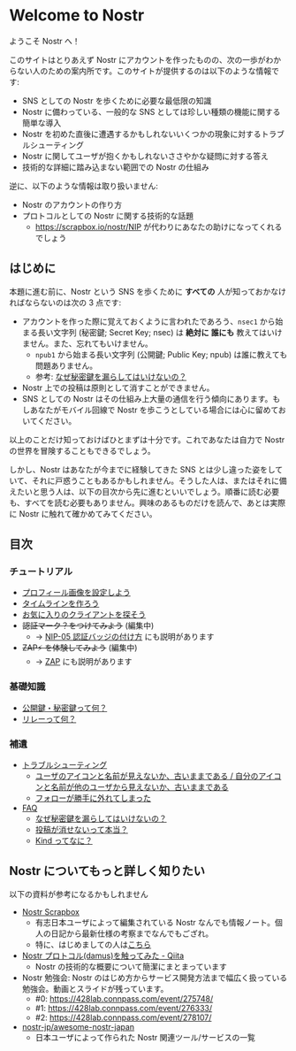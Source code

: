 # Welcome to Nostr

ようこそ Nostr へ！

このサイトはとりあえず Nostr にアカウントを作ったものの、次の一歩がわからない人のための案内所です。このサイトが提供するのは以下のような情報です:

- SNS としての Nostr を歩くために必要な最低限の知識
- Nostr に備わっている、一般的な SNS としては珍しい種類の機能に関する簡単な導入
- Nostr を初めた直後に遭遇するかもしれないいくつかの現象に対するトラブルシューティング
- Nostr に関してユーザが抱くかもしれないささやかな疑問に対する答え
- 技術的な詳細に踏み込まない範囲での Nostr の仕組み

逆に、以下のような情報は取り扱いません:

- Nostr のアカウントの作り方
- プロトコルとしての Nostr に関する技術的な話題
  - https://scrapbox.io/nostr/NIP が代わりにあなたの助けになってくれるでしょう

## はじめに

本題に進む前に、Nostr という SNS を歩くために **すべての** 人が知っておかなければならないのは次の 3 点です:

- アカウントを作った際に覚えておくように言われたであろう、`nsec1` から始まる長い文字列 (秘密鍵; Secret Key; nsec) は **絶対に** **誰にも** 教えてはいけません。また、忘れてもいけません。
  - `npub1` から始まる長い文字列 (公開鍵; Public Key; npub) は誰に教えても問題ありません。
  - 参考: [なぜ秘密鍵を漏らしてはいけないの？](./faq.md#nsec-is-confidential)
- Nostr 上での投稿は原則として消すことができません。
- SNS としての Nostr はその仕組み上大量の通信を行う傾向にあります。もしあなたがモバイル回線で Nostr を歩こうとしている場合には心に留めておいてください。

以上のことだけ知っておけばひとまずは十分です。これであなたは自力で Nostr の世界を冒険することもできるでしょう。

しかし、Nostr はあなたが今までに経験してきた SNS とは少し違った姿をしていて、それに戸惑うこともあるかもしれません。そうした人は、またはそれに備えたいと思う人は、以下の目次から先に進むといいでしょう。順番に読む必要も、すべてを読む必要もありません。興味のあるものだけを読んで、あとは実際に Nostr に触れて確かめてみてください。

## 目次

### チュートリアル

- [プロフィール画像を設定しよう](./set-profile-image.md)
- [タイムラインを作ろう](./make-your-timeline.md)
- [お気に入りのクライアントを探そう](./explore-client.md)
- ~~認証マーク？をつけてみよう~~ (編集中)
  - → [NIP-05 認証バッジの付け方](https://scrapbox.io/nostr/NIP-05%E8%AA%8D%E8%A8%BC%E3%83%90%E3%83%83%E3%82%B8%E3%81%AE%E4%BB%98%E3%81%91%E6%96%B9) にも説明があります
- ~~ZAP⚡ を体験してみよう~~ (編集中)
  - → [ZAP](https://scrapbox.io/nostr/Zap) にも説明があります

### 基礎知識

- [公開鍵・秘密鍵って何？](./keys.md)
- [リレーって何？](./relay.md)

### 補遺

- [トラブルシューティング](./trouble-shooting.md)
  - [ユーザのアイコンと名前が見えないか、古いままである / 自分のアイコンと名前が他のユーザから見えないか、古いままである](./trouble-shooting.md#cannot-see-profile)
  - [フォローが勝手に外れてしまった](./trouble-shooting.md#lost-following)
- [FAQ](./faq.md)
  - [なぜ秘密鍵を漏らしてはいけないの？](./faq.md#nsec-is-confidential)
  - [投稿が消せないって本当？](./faq.md#cannot-i-delete-post)
  - [Kind ってなに？](./faq.md#what-is-kind)

## Nostr についてもっと詳しく知りたい

以下の資料が参考になるかもしれません

- [Nostr Scrapbox](https://scrapbox.io/nostr/)
  - 有志日本ユーザによって編集されている Nostr なんでも情報ノート。個人の日記から最新仕様の考察までなんでもござれ。
  - 特に、はじめましての人は[こちら](https://scrapbox.io/nostr/%E3%81%AF%E3%81%98%E3%82%81%E3%81%A6%E3%81%AENostr%E3%80%90%E3%81%AF%E3%81%98%E3%82%81%E3%81%A6%E3%81%AE%E6%96%B9%E3%81%AF%E3%81%93%E3%81%A1%E3%82%89%E3%80%91)
- [Nostr プロトコル(damus)を触ってみた - Qiita](https://qiita.com/gpsnmeajp/items/77eee9535fb1a092e286)
  - Nostr の技術的な概要について簡潔にまとまっています
- Nostr 勉強会: Nostr のはじめ方からサービス開発方法まで幅広く扱っている勉強会。動画とスライドが残っています。
  - #0: https://428lab.connpass.com/event/275748/
  - #1: https://428lab.connpass.com/event/276333/
  - #2: https://428lab.connpass.com/event/278107/
- [nostr-jp/awesome-nostr-japan](https://github.com/nostr-jp/awesome-nostr-japan)
  - 日本ユーザによって作られた Nostr 関連ツール/サービスの一覧
